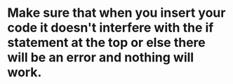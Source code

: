 # Make sure that when you insert your code it doesn't interfere with the if statement at the top or else there will be an error and nothing will work.
